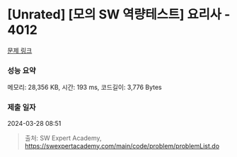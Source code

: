 # [Unrated] [모의 SW 역량테스트] 요리사 - 4012 

[문제 링크](https://swexpertacademy.com/main/code/problem/problemDetail.do?contestProbId=AWIeUtVakTMDFAVH) 

### 성능 요약

메모리: 28,356 KB, 시간: 193 ms, 코드길이: 3,776 Bytes

### 제출 일자

2024-03-28 08:51



> 출처: SW Expert Academy, https://swexpertacademy.com/main/code/problem/problemList.do